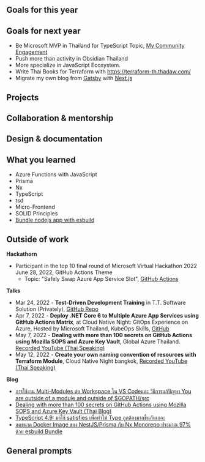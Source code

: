 ## Goals for this year


## Goals for next year
- Be Microsoft MVP in Thailand for TypeScript Topic, [My Community Engagement](https://thadaw.notion.site/Thada-s-Community-Engagement-064f79a8e85e4532a4ab39e7831f34aa)
- Push more than activity in Obsidian Thailand
- More specialize in JavaScript Ecosystem.
- Write Thai Books for Terraform with https://terraform-th.thadaw.com/
- Migrate my own blog from [Gatsby](https://github.com/mildronize/mildronize.github.io) with [Next.js](https://github.com/mildronize/blog-next)

## Projects

## Collaboration & mentorship


## Design & documentation


## What you learned
- Azure Functions with JavaScript
- Prisma
- Nx
- TypeScript
- tsd
- Micro-Frontend
- SOLID Principles
- [Bundle nodejs app with esbuild]((https://thadaw.com/%E0%B8%A5%E0%B8%94%E0%B8%82%E0%B8%99%E0%B8%B2%E0%B8%94-docker-image-%E0%B8%82%E0%B8%AD%E0%B8%87-nest-js-prisma-%E0%B8%81%E0%B8%B1%E0%B8%9A-nx-monorepo-%E0%B8%9B%E0%B8%A3%E0%B8%B0%E0%B8%A1%E0%B8%B2%E0%B8%93-97-%E0%B8%94%E0%B9%89%E0%B8%A7%E0%B8%A2-esbuild-bundle-c2tcmvl/))

## Outside of work
**Hackathorn**
- Participant in the top 10 final round of Microsoft Virtual Hackathon 2022 June 28, 2022, GitHub Actions Theme
  - Topic: "Safely Swap Azure App Service Slot", [GitHub Actions](https://github.com/mildronize/actions-az-webapp-swap)

**Talks**
- Mar 24, 2022 - **Test-Driven Development Training** in T.T. Software Solution (Privately), [GitHub Repo](https://github.com/dotnetthailand/kata-workshop)
- Apr 7, 2022 - **Deploy .NET Core 6 to Multiple Azure App Services using GitHub Actions Matrix**, at Cloud Native Night: GitOps Experience on Azure, Hosted by Microsoft Thailand, KubeOps Skills, [GitHub](https://github.com/mildronize/deploy-multiple-azure-app-services-using-github-actions-matrix)
- May 7, 2022 - **Dealing with more than 100 secrets on GitHub Actions using Mozilla SOPS and Azure Key Vault**, Global Azure Thailand. [Recorded YouTube (Thai Speaking)](https://www.youtube.com/watch?v=xBLChWsto_g)
- May 12, 2022 - **Create your own naming convention of resources with Terraform Module**, Cloud Native Night bangkok, [Recorded YouTube (Thai Speaking)](https://youtu.be/ySFZAVF0mpU)

**Blog**

- [การใช้งาน Multi-Modules ต่อ Workspace ใน VS Codeและ วิธีการแก้ปัญหา You are outside of a module and outside of $GOPATH/src](https://thadaw.com/%E0%B8%81%E0%B8%B2%E0%B8%A3%E0%B9%83%E0%B8%8A%E0%B9%89%E0%B8%87%E0%B8%B2%E0%B8%99-multi-modules-%E0%B8%95%E0%B9%88%E0%B8%AD-workspace-%E0%B9%83%E0%B8%99-vs-code%E0%B9%81%E0%B8%A5%E0%B8%B0-%E0%B8%A7%E0%B8%B4%E0%B8%98%E0%B8%B5%E0%B8%81%E0%B8%B2%E0%B8%A3%E0%B9%81%E0%B8%81%E0%B9%89%E0%B8%9B%E0%B8%B1%E0%B8%8D%E0%B8%AB%E0%B8%B2-you-are-outside-of-a-module-and-outside-of-gopath-src-0ydbrqj/)
- [Dealing with more than 100 secrets on GitHub Actions using Mozilla SOPS and Azure Key Vault (Thai Blog)](https://thadaw.com/dealing-with-more-than-100-secrets-on-git-hub-actions-using-mozilla-sops-and-azure-key-vault-suzlta6/)
- [TypeScript 4.9: มาใช้ satisfies เพื่อทำให้ Type ถูกต้องมากขึ้นกันเถอะ](https://thadaw.com/type-script-4-9-%E0%B8%A1%E0%B8%B2%E0%B9%83%E0%B8%8A%E0%B9%89-satisfies-%E0%B9%80%E0%B8%9E%E0%B8%B7%E0%B9%88%E0%B8%AD%E0%B8%97%E0%B8%B3%E0%B9%83%E0%B8%AB%E0%B9%89-type-%E0%B8%96%E0%B8%B9%E0%B8%81%E0%B8%95%E0%B9%89%E0%B8%AD%E0%B8%87%E0%B8%A1%E0%B8%B2%E0%B8%81%E0%B8%82%E0%B8%B6%E0%B9%89%E0%B8%99%E0%B8%81%E0%B8%B1%E0%B8%99%E0%B9%80%E0%B8%96%E0%B8%AD%E0%B8%B0-7vzlyj3/)
- [ลดขนาด Docker Image ของ NestJS/Prisma กับ Nx Monorepo ประมาณ 97% ด้วย esbuild Bundle](https://thadaw.com/%E0%B8%A5%E0%B8%94%E0%B8%82%E0%B8%99%E0%B8%B2%E0%B8%94-docker-image-%E0%B8%82%E0%B8%AD%E0%B8%87-nest-js-prisma-%E0%B8%81%E0%B8%B1%E0%B8%9A-nx-monorepo-%E0%B8%9B%E0%B8%A3%E0%B8%B0%E0%B8%A1%E0%B8%B2%E0%B8%93-97-%E0%B8%94%E0%B9%89%E0%B8%A7%E0%B8%A2-esbuild-bundle-c2tcmvl/)
## General prompts

